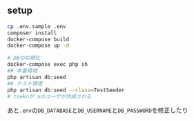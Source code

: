 ## setup
```sh
cp .env.sample .env
composer install
docker-compose build
docker-compose up -d

# DBの初期化
docker-compose exec php sh
## 本番環境
php artisan db:seed
## テスト環境
php artisan db:seed --class=TestSeeder
# toeknが aのユーザが作成される
```

あと`.env`の`DB_DATABASE`と`DB_USERNAME`と`DB_PASSWORD`を修正したり

